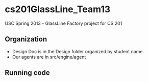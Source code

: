 cs201GlassLine_Team13
=====================

USC Spring 2013 - GlassLine Factory project for CS 201

## Organization
- Design Doc is in the Design folder organized by student name.
- Our agents are in src/engine/agent

## Running code



